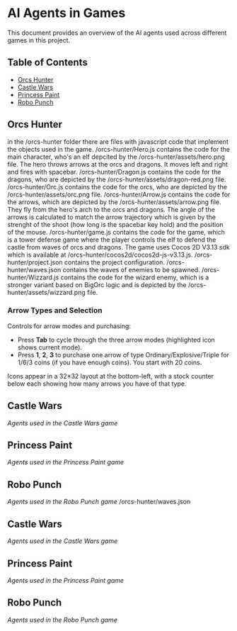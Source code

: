 # AI Agents in Games

This document provides an overview of the AI agents used across different games in this project.

## Table of Contents
- [Orcs Hunter](#orcs-hunter)
- [Castle Wars](#castle-wars)
- [Princess Paint](#princess-paint)
- [Robo Punch](#robo-punch)

## Orcs Hunter
in the /orcs-hunter folder there are files with javascript code that implement the objects used in the game.
/orcs-hunter/Hero.js contains the code for the main character, who's an elf depcited by the /orcs-hunter/assets/hero.png file. The hero throws arrows at the orcs and dragons. It moves left and right and fires with spacebar.
/orcs-hunter/Dragon.js contains the code for the dragons, who are depicted by the /orcs-hunter/assets/dragon-red.png file.
/orcs-hunter/Orc.js contains the code for the orcs, who are depicted by the /orcs-hunter/assets/orc.png file.
/orcs-hunter/Arrow.js contains the code for the arrows, which are depicted by the /orcs-hunter/assets/arrow.png file. They fly from the hero's arch to the orcs and dragons. The angle of the arrows is calculated to match the arrow trajectory which is given by the strenght of the shoot (how long is the spacebar key hold) and the position of the mouse.
/orcs-hunter/game.js contains the code for the game, which is a tower defense game where the player controls the elf to defend the castle from waves of orcs and dragons. The game uses Cocos 2D V3.13 sdk which is available at /orcs-hunter/cocos2d/cocos2d-js-v3.13.js.
/orcs-hunter/project.json contains the project configuration.
/orcs-hunter/waves.json contains the waves of enemies to be spawned.
/orcs-hunter/Wizzard.js contains the code for the wizard enemy, which is a stronger variant based on BigOrc logic and is depicted by the /orcs-hunter/assets/wizzard.png file.

### Arrow Types and Selection
Controls for arrow modes and purchasing:
- Press **Tab** to cycle through the three arrow modes (highlighted icon shows current mode).
- Press **1**, **2**, **3** to purchase one arrow of type Ordinary/Explosive/Triple for 1/6/3 coins (if you have enough coins). You start with 20 coins.

Icons appear in a 32×32 layout at the bottom-left, with a stock counter below each showing how many arrows you have of that type.

## Castle Wars
*Agents used in the Castle Wars game*

## Princess Paint
*Agents used in the Princess Paint game*

## Robo Punch
*Agents used in the Robo Punch game*
/orcs-hunter/waves.json

## Castle Wars
*Agents used in the Castle Wars game*

## Princess Paint
*Agents used in the Princess Paint game*

## Robo Punch
*Agents used in the Robo Punch game*

